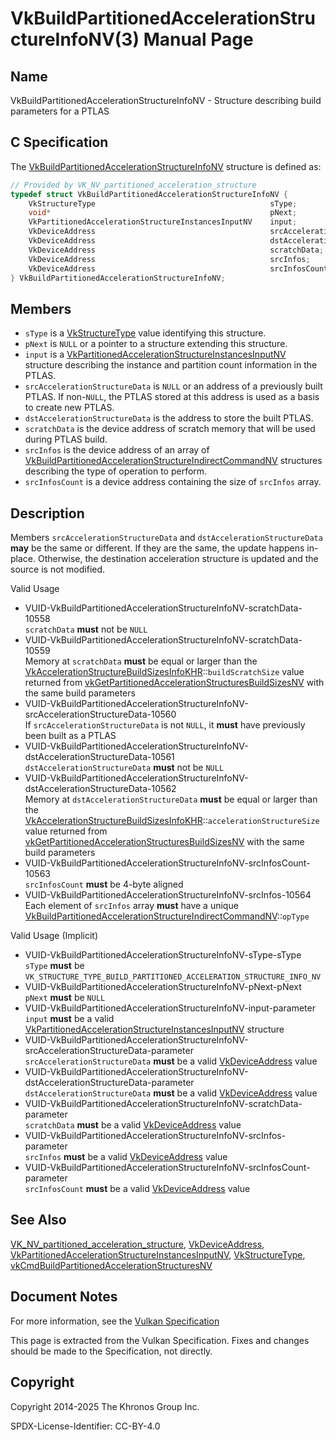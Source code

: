 # VkBuildPartitionedAccelerationStructureInfoNV(3) Manual Page

## Name

VkBuildPartitionedAccelerationStructureInfoNV - Structure describing build parameters for a PTLAS



## [](#_c_specification)C Specification

The [VkBuildPartitionedAccelerationStructureInfoNV](https://registry.khronos.org/vulkan/specs/latest/man/html/VkBuildPartitionedAccelerationStructureInfoNV.html) structure is defined as:

```c++
// Provided by VK_NV_partitioned_acceleration_structure
typedef struct VkBuildPartitionedAccelerationStructureInfoNV {
    VkStructureType                                       sType;
    void*                                                 pNext;
    VkPartitionedAccelerationStructureInstancesInputNV    input;
    VkDeviceAddress                                       srcAccelerationStructureData;
    VkDeviceAddress                                       dstAccelerationStructureData;
    VkDeviceAddress                                       scratchData;
    VkDeviceAddress                                       srcInfos;
    VkDeviceAddress                                       srcInfosCount;
} VkBuildPartitionedAccelerationStructureInfoNV;
```

## [](#_members)Members

- `sType` is a [VkStructureType](https://registry.khronos.org/vulkan/specs/latest/man/html/VkStructureType.html) value identifying this structure.
- `pNext` is `NULL` or a pointer to a structure extending this structure.
- `input` is a [VkPartitionedAccelerationStructureInstancesInputNV](https://registry.khronos.org/vulkan/specs/latest/man/html/VkPartitionedAccelerationStructureInstancesInputNV.html) structure describing the instance and partition count information in the PTLAS.
- `srcAccelerationStructureData` is `NULL` or an address of a previously built PTLAS. If non-`NULL`, the PTLAS stored at this address is used as a basis to create new PTLAS.
- `dstAccelerationStructureData` is the address to store the built PTLAS.
- `scratchData` is the device address of scratch memory that will be used during PTLAS build.
- `srcInfos` is the device address of an array of [VkBuildPartitionedAccelerationStructureIndirectCommandNV](https://registry.khronos.org/vulkan/specs/latest/man/html/VkBuildPartitionedAccelerationStructureIndirectCommandNV.html) structures describing the type of operation to perform.
- `srcInfosCount` is a device address containing the size of `srcInfos` array.

## [](#_description)Description

Members `srcAccelerationStructureData` and `dstAccelerationStructureData` **may** be the same or different. If they are the same, the update happens in-place. Otherwise, the destination acceleration structure is updated and the source is not modified.

Valid Usage

- [](#VUID-VkBuildPartitionedAccelerationStructureInfoNV-scratchData-10558)VUID-VkBuildPartitionedAccelerationStructureInfoNV-scratchData-10558  
  `scratchData` **must** not be `NULL`
- [](#VUID-VkBuildPartitionedAccelerationStructureInfoNV-scratchData-10559)VUID-VkBuildPartitionedAccelerationStructureInfoNV-scratchData-10559  
  Memory at `scratchData` **must** be equal or larger than the [VkAccelerationStructureBuildSizesInfoKHR](https://registry.khronos.org/vulkan/specs/latest/man/html/VkAccelerationStructureBuildSizesInfoKHR.html)::`buildScratchSize` value returned from [vkGetPartitionedAccelerationStructuresBuildSizesNV](https://registry.khronos.org/vulkan/specs/latest/man/html/vkGetPartitionedAccelerationStructuresBuildSizesNV.html) with the same build parameters
- [](#VUID-VkBuildPartitionedAccelerationStructureInfoNV-srcAccelerationStructureData-10560)VUID-VkBuildPartitionedAccelerationStructureInfoNV-srcAccelerationStructureData-10560  
  If `srcAccelerationStructureData` is not `NULL`, it **must** have previously been built as a PTLAS
- [](#VUID-VkBuildPartitionedAccelerationStructureInfoNV-dstAccelerationStructureData-10561)VUID-VkBuildPartitionedAccelerationStructureInfoNV-dstAccelerationStructureData-10561  
  `dstAccelerationStructureData` **must** not be `NULL`
- [](#VUID-VkBuildPartitionedAccelerationStructureInfoNV-dstAccelerationStructureData-10562)VUID-VkBuildPartitionedAccelerationStructureInfoNV-dstAccelerationStructureData-10562  
  Memory at `dstAccelerationStructureData` **must** be equal or larger than the [VkAccelerationStructureBuildSizesInfoKHR](https://registry.khronos.org/vulkan/specs/latest/man/html/VkAccelerationStructureBuildSizesInfoKHR.html)::`accelerationStructureSize` value returned from [vkGetPartitionedAccelerationStructuresBuildSizesNV](https://registry.khronos.org/vulkan/specs/latest/man/html/vkGetPartitionedAccelerationStructuresBuildSizesNV.html) with the same build parameters
- [](#VUID-VkBuildPartitionedAccelerationStructureInfoNV-srcInfosCount-10563)VUID-VkBuildPartitionedAccelerationStructureInfoNV-srcInfosCount-10563  
  `srcInfosCount` **must** be 4-byte aligned
- [](#VUID-VkBuildPartitionedAccelerationStructureInfoNV-srcInfos-10564)VUID-VkBuildPartitionedAccelerationStructureInfoNV-srcInfos-10564  
  Each element of `srcInfos` array **must** have a unique [VkBuildPartitionedAccelerationStructureIndirectCommandNV](https://registry.khronos.org/vulkan/specs/latest/man/html/VkBuildPartitionedAccelerationStructureIndirectCommandNV.html)::`opType`

Valid Usage (Implicit)

- [](#VUID-VkBuildPartitionedAccelerationStructureInfoNV-sType-sType)VUID-VkBuildPartitionedAccelerationStructureInfoNV-sType-sType  
  `sType` **must** be `VK_STRUCTURE_TYPE_BUILD_PARTITIONED_ACCELERATION_STRUCTURE_INFO_NV`
- [](#VUID-VkBuildPartitionedAccelerationStructureInfoNV-pNext-pNext)VUID-VkBuildPartitionedAccelerationStructureInfoNV-pNext-pNext  
  `pNext` **must** be `NULL`
- [](#VUID-VkBuildPartitionedAccelerationStructureInfoNV-input-parameter)VUID-VkBuildPartitionedAccelerationStructureInfoNV-input-parameter  
  `input` **must** be a valid [VkPartitionedAccelerationStructureInstancesInputNV](https://registry.khronos.org/vulkan/specs/latest/man/html/VkPartitionedAccelerationStructureInstancesInputNV.html) structure
- [](#VUID-VkBuildPartitionedAccelerationStructureInfoNV-srcAccelerationStructureData-parameter)VUID-VkBuildPartitionedAccelerationStructureInfoNV-srcAccelerationStructureData-parameter  
  `srcAccelerationStructureData` **must** be a valid [VkDeviceAddress](https://registry.khronos.org/vulkan/specs/latest/man/html/VkDeviceAddress.html) value
- [](#VUID-VkBuildPartitionedAccelerationStructureInfoNV-dstAccelerationStructureData-parameter)VUID-VkBuildPartitionedAccelerationStructureInfoNV-dstAccelerationStructureData-parameter  
  `dstAccelerationStructureData` **must** be a valid [VkDeviceAddress](https://registry.khronos.org/vulkan/specs/latest/man/html/VkDeviceAddress.html) value
- [](#VUID-VkBuildPartitionedAccelerationStructureInfoNV-scratchData-parameter)VUID-VkBuildPartitionedAccelerationStructureInfoNV-scratchData-parameter  
  `scratchData` **must** be a valid [VkDeviceAddress](https://registry.khronos.org/vulkan/specs/latest/man/html/VkDeviceAddress.html) value
- [](#VUID-VkBuildPartitionedAccelerationStructureInfoNV-srcInfos-parameter)VUID-VkBuildPartitionedAccelerationStructureInfoNV-srcInfos-parameter  
  `srcInfos` **must** be a valid [VkDeviceAddress](https://registry.khronos.org/vulkan/specs/latest/man/html/VkDeviceAddress.html) value
- [](#VUID-VkBuildPartitionedAccelerationStructureInfoNV-srcInfosCount-parameter)VUID-VkBuildPartitionedAccelerationStructureInfoNV-srcInfosCount-parameter  
  `srcInfosCount` **must** be a valid [VkDeviceAddress](https://registry.khronos.org/vulkan/specs/latest/man/html/VkDeviceAddress.html) value

## [](#_see_also)See Also

[VK\_NV\_partitioned\_acceleration\_structure](https://registry.khronos.org/vulkan/specs/latest/man/html/VK_NV_partitioned_acceleration_structure.html), [VkDeviceAddress](https://registry.khronos.org/vulkan/specs/latest/man/html/VkDeviceAddress.html), [VkPartitionedAccelerationStructureInstancesInputNV](https://registry.khronos.org/vulkan/specs/latest/man/html/VkPartitionedAccelerationStructureInstancesInputNV.html), [VkStructureType](https://registry.khronos.org/vulkan/specs/latest/man/html/VkStructureType.html), [vkCmdBuildPartitionedAccelerationStructuresNV](https://registry.khronos.org/vulkan/specs/latest/man/html/vkCmdBuildPartitionedAccelerationStructuresNV.html)

## [](#_document_notes)Document Notes

For more information, see the [Vulkan Specification](https://registry.khronos.org/vulkan/specs/latest/html/vkspec.html#VkBuildPartitionedAccelerationStructureInfoNV)

This page is extracted from the Vulkan Specification. Fixes and changes should be made to the Specification, not directly.

## [](#_copyright)Copyright

Copyright 2014-2025 The Khronos Group Inc.

SPDX-License-Identifier: CC-BY-4.0